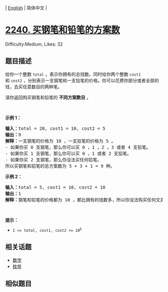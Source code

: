
| [English](README_EN.md) | 简体中文 |

# [2240. 买钢笔和铅笔的方案数](https://leetcode.cn/problems/number-of-ways-to-buy-pens-and-pencils/)
Difficulty:Medium, Likes: 32

## 题目描述

<p>给你一个整数&nbsp;<code>total</code>&nbsp;，表示你拥有的总钱数。同时给你两个整数&nbsp;<code>cost1</code> 和&nbsp;<code>cost2</code>&nbsp;，分别表示一支钢笔和一支铅笔的价格。你可以花费你部分或者全部的钱，去买任意数目的两种笔。</p>

<p>请你返回购买钢笔和铅笔的&nbsp;<strong>不同方案数目</strong>&nbsp;。</p>

<p>&nbsp;</p>

<p><strong>示例 1：</strong></p>

<pre><b>输入：</b>total = 20, cost1 = 10, cost2 = 5
<b>输出：</b>9
<b>解释：</b>一支钢笔的价格为 10 ，一支铅笔的价格为 5 。
- 如果你买 0 支钢笔，那么你可以买 0 ，1 ，2 ，3 或者 4 支铅笔。
- 如果你买 1 支钢笔，那么你可以买 0 ，1 或者 2 支铅笔。
- 如果你买 2 支钢笔，那么你没法买任何铅笔。
所以买钢笔和铅笔的总方案数为 5 + 3 + 1 = 9 种。
</pre>

<p><strong>示例 2：</strong></p>

<pre><b>输入：</b>total = 5, cost1 = 10, cost2 = 10
<b>输出：</b>1
<b>解释：</b>钢笔和铅笔的价格都为 10 ，都比拥有的钱数多，所以你没法购买任何文具。所以只有 1 种方案：买 0 支钢笔和 0 支铅笔。
</pre>

<p>&nbsp;</p>

<p><strong>提示：</strong></p>

<ul>
	<li><code>1 &lt;= total, cost1, cost2 &lt;= 10<sup>6</sup></code></li>
</ul>


## 相关话题

- [数学](https://leetcode.cn/tag/math/)
- [枚举](https://leetcode.cn/tag/enumeration/)

## 相似题目

